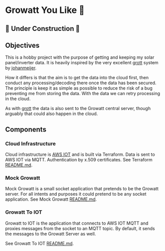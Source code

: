 # Growatt You Like 🌱️

## 🚨️ Under Construction 🚨️

## Objectives
This is a hobby project with the purpose of getting and keeping my solar
panel/inverter data. It is heavily inspired by the very excellent
[grott](https://github.com/johanmeijer/grott) system by
[johanmeijer](https://github.com/johanmeijer).

How it differs is that the aim is to get the data into the cloud first,
then conduct any processing/decoding there once the data has been secured.
The principle is keep it as simple as possible to reduce the risk of a bug
preventing me from storing the data. With the data we can retry processing
in the cloud.

As with [grott](https://github.com/johanmeijer/grott) the data is also sent
to the Growatt central server, though arguably that could also happen in
the cloud.

## Components
### Cloud Infrastructure
Cloud infrastructure is [AWS IOT](https://aws.amazon.com/iot/) and is built via Terraform.
Data is sent to AWS IOT via MQTT. Authentication by x.509 certificates. See Terraform
[README.md](./terraform/README.md).

### Mock Growatt
Mock Growatt is a small socket application that pretends to be the Growatt server.
For all intents and purposes it could pretend to be any socket application.
See Mock Growatt [README.md](./mock-growatt/README.md).

### Growatt To IOT
Growatt to IOT is the application that connects to AWS IOT MQTT and proxies messages
from the socket to an MQTT topic. By default, it sends the messages to the Growatt
Server as well.

See Growatt To IOT [README.md](./growat-to-iot/README.md).